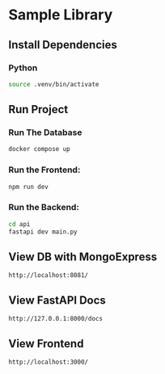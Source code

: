 # Sample Library

## Install Dependencies

### Python
```bash
source .venv/bin/activate
```

## Run Project

### Run The Database
```bash
docker compose up
```

### Run the Frontend:
```bash
npm run dev
```

### Run the Backend:
```bash
cd api
fastapi dev main.py
```

## View DB with MongoExpress
```
http://localhost:8081/
```

## View FastAPI Docs
```
http://127.0.0.1:8000/docs
```

## View Frontend
```
http://localhost:3000/
```